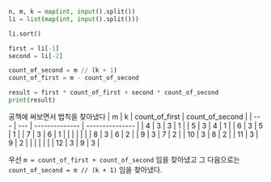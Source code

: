 ```python
n, m, k = map(int, input().split())
li = list(map(int, input().split()))

li.sort()

first = li[-1]
second = li[-2]

count_of_second = m // (k + 1)
count_of_first = m - count_of_second

result = first * count_of_first + second * count_of_second
print(result)
```

공책에 써보면서 법칙을 찾아냈다
| m   | k   | count_of_first | count_of_second |
| --- | --- | -------------- | --------------- |
| 4   | 3   | 3              | 1               |
| 5   | 3   | 4              | 1               |
| 6   | 3   | 5              | 1               |
| 7   | 3   | 6              | 1               |
|     |     |                |                 |
| 8   | 3   | 6              | 2               |
| 9   | 3   | 7              | 2               |
| 10  | 3   | 8              | 2               |
| 11  | 3   | 9              | 2               |
|     |     |                |                 |
| 12  | 3   | 9              | 3               |

우선 `m = count_of_first + count_of_second` 임을 찾아냈고
그 다음으로는 `count_of_second = m // (k + 1)` 임을 찾아냈다.







